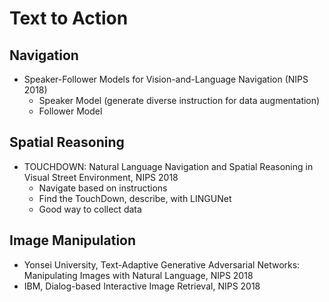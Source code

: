 # Text to Action

## Navigation
- Speaker-Follower Models for Vision-and-Language Navigation (NIPS 2018)
	- Speaker Model (generate diverse instruction for data augmentation)
	- Follower Model

## Spatial Reasoning
- TOUCHDOWN: Natural Language Navigation and Spatial Reasoning in Visual Street Environment, NIPS 2018
	- Navigate based on instructions
	- Find the TouchDown, describe, with LINGUNet
	- Good way to collect data

## Image Manipulation
- Yonsei University, Text-Adaptive Generative Adversarial Networks: Manipulating Images with Natural Language, NIPS 2018
- IBM, Dialog-based Interactive Image Retrieval, NIPS 2018